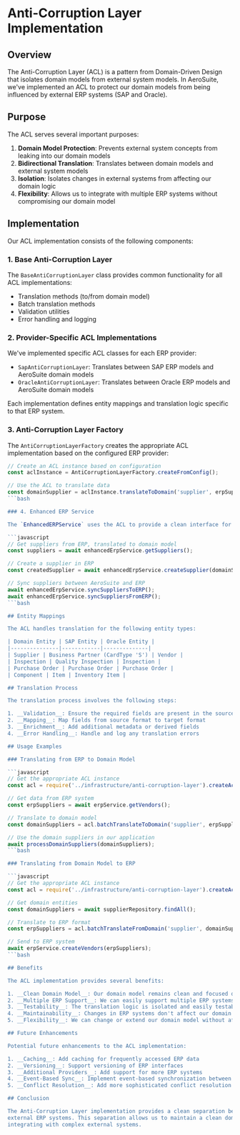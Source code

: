 # Anti-Corruption Layer Implementation

## Overview

The Anti-Corruption Layer (ACL) is a pattern from Domain-Driven Design that isolates domain models
from external system models. In AeroSuite, we've implemented an ACL to protect our domain models
from being influenced by external ERP systems (SAP and Oracle).

## Purpose

The ACL serves several important purposes:

1. __Domain Model Protection__: Prevents external system concepts from leaking into our domain
models
2. __Bidirectional Translation__: Translates between domain models and external system models
3. __Isolation__: Isolates changes in external systems from affecting our domain logic
4. __Flexibility__: Allows us to integrate with multiple ERP systems without compromising our
domain model

## Implementation

Our ACL implementation consists of the following components:

### 1. Base Anti-Corruption Layer

The `BaseAntiCorruptionLayer` class provides common functionality for all ACL implementations:

- Translation methods (to/from domain model)
- Batch translation methods
- Validation utilities
- Error handling and logging

### 2. Provider-Specific ACL Implementations

We've implemented specific ACL classes for each ERP provider:

- `SapAntiCorruptionLayer`: Translates between SAP ERP models and AeroSuite domain models
- `OracleAntiCorruptionLayer`: Translates between Oracle ERP models and AeroSuite domain models

Each implementation defines entity mappings and translation logic specific to that ERP system.

### 3. Anti-Corruption Layer Factory

The `AntiCorruptionLayerFactory` creates the appropriate ACL implementation based on the configured
ERP provider:

```javascript
// Create an ACL instance based on configuration
const aclInstance = AntiCorruptionLayerFactory.createFromConfig();

// Use the ACL to translate data
const domainSupplier = aclInstance.translateToDomain('supplier', erpSupplier);
```bash

### 4. Enhanced ERP Service

The `EnhancedERPService` uses the ACL to provide a clean interface for interacting with ERP systems:

```javascript
// Get suppliers from ERP, translated to domain model
const suppliers = await enhancedErpService.getSuppliers();

// Create a supplier in ERP
const createdSupplier = await enhancedErpService.createSupplier(domainSupplier);

// Sync suppliers between AeroSuite and ERP
await enhancedErpService.syncSuppliersToERP();
await enhancedErpService.syncSuppliersFromERP();
```bash

## Entity Mappings

The ACL handles translation for the following entity types:

| Domain Entity | SAP Entity | Oracle Entity |
|---------------|------------|--------------|
| Supplier | Business Partner (CardType 'S') | Vendor |
| Inspection | Quality Inspection | Inspection |
| Purchase Order | Purchase Order | Purchase Order |
| Component | Item | Inventory Item |

## Translation Process

The translation process involves the following steps:

1. __Validation__: Ensure the required fields are present in the source data
2. __Mapping__: Map fields from source format to target format
3. __Enrichment__: Add additional metadata or derived fields
4. __Error Handling__: Handle and log any translation errors

## Usage Examples

### Translating from ERP to Domain Model

```javascript
// Get the appropriate ACL instance
const acl = require('../infrastructure/anti-corruption-layer').createAcl();

// Get data from ERP system
const erpSuppliers = await erpService.getVendors();

// Translate to domain model
const domainSuppliers = acl.batchTranslateToDomain('supplier', erpSuppliers);

// Use the domain suppliers in our application
await processDomainSuppliers(domainSuppliers);
```bash

### Translating from Domain Model to ERP

```javascript
// Get the appropriate ACL instance
const acl = require('../infrastructure/anti-corruption-layer').createAcl();

// Get domain entities
const domainSuppliers = await supplierRepository.findAll();

// Translate to ERP format
const erpSuppliers = acl.batchTranslateFromDomain('supplier', domainSuppliers);

// Send to ERP system
await erpService.createVendors(erpSuppliers);
```bash

## Benefits

The ACL implementation provides several benefits:

1. __Clean Domain Model__: Our domain model remains clean and focused on business logic
2. __Multiple ERP Support__: We can easily support multiple ERP systems
3. __Testability__: The translation logic is isolated and easily testable
4. __Maintainability__: Changes in ERP systems don't affect our domain logic
5. __Flexibility__: We can change or extend our domain model without affecting ERP integration

## Future Enhancements

Potential future enhancements to the ACL implementation:

1. __Caching__: Add caching for frequently accessed ERP data
2. __Versioning__: Support versioning of ERP interfaces
3. __Additional Providers__: Add support for more ERP systems
4. __Event-Based Sync__: Implement event-based synchronization between systems
5. __Conflict Resolution__: Add more sophisticated conflict resolution strategies

## Conclusion

The Anti-Corruption Layer implementation provides a clean separation between our domain models and
external ERP systems. This separation allows us to maintain a clean domain model while still
integrating with complex external systems.

